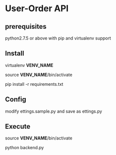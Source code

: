 # User-Order API

## prerequisites

python2.7.5 or above with pip and virtualenv support

## Install
virtualenv __VENV_NAME__

source __VENV_NAME__/bin/activate

pip install -r requirements.txt

## Config

modify ettings.sample.py and save as ettings.py

## Execute

source __VENV_NAME__/bin/activate

python backend.py


